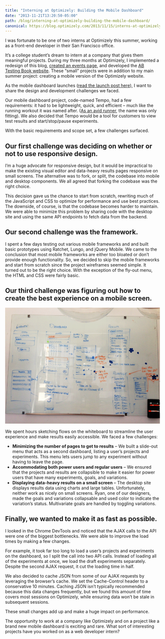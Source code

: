 ```yaml
---
title: "Interning at Optimizely: Building the Mobile Dashboard"
date: "2013-11-21T13:20:50-05:00"
path: /blog/interning-at-optimizely-building-the-mobile-dashboard/
canonical: https://blog.optimizely.com/2013/11/15/interns-at-optimizely-building-the-mobile-dashboard/
---
```


I was fortunate to be one of two interns at Optimizely this summer, working as a front-end developer in their San Francisco office.

It’s a college student’s dream to intern at a company that gives them meaningful projects. During my three months at Optimizely, I implemented a redesign of this blog, [created an events page](http://optimizely.com/events), and developed the [AB Testing Book website](http://abtestingbook.com/). These “small” projects were in addition to my main summer project: creating a mobile version of the Optimizely website.

As the mobile dashboard launches ([read the launch post here](https://blog.optimizely.com/2013/11/14/mobile-ab-testing-announcement/)), I want to share the design and development challenges we faced.

Our mobile dashboard project, code-named Tempo, had a few requirements: it had to be lightweight, quick, and efficient – much like the running workout it was named after. ([As an avid runner](http://www.strava.com/athletes/1907366), the name was only fitting). We also decided that Tempo would be a tool for customers to view test results and start/stop/pause experiments.

With the basic requirements and scope set, a few challenges surfaced.

## Our first challenge was deciding on whether or not to use responsive design.

I’m a huge advocate for responsive design, but it would be impractical to make the existing visual editor and data-heavy results pages responsive on small screens. The alternative was to fork, or split, the codebase into mobile and desktop components. We all agreed that forking the codebase was the right choice.

This decision gave us the chance to start from scratch, rewriting much of the JavaScript and CSS to optimize for performance and use best practices. The downside, of course, is that the codebase becomes harder to maintain. We were able to minimize this problem by sharing code with the desktop site and using the same API endpoints to fetch data from the backend.

## Our second challenge was the framework.

I spent a few days testing out various mobile frameworks and and built basic prototypes using Ratchet, Lungo, and jQuery Mobile. We came to the conclusion that most mobile frameworks are either too bloated or don’t provide enough functionality. So, we decided to skip the mobile frameworks and start from scratch since the project wireframes seemed simple. It turned out to be the right choice. With the exception of the fly-out menu, the HTML and CSS were fairly basic.

## Our third challenge was figuring out how to create the best experience on a mobile screen.

![Photo of the whiteboard from our user experience brainstorm](./mobile_dashboard_whiteboard.png)

We spent hours sketching flows on the whiteboard to streamline the user experience and make results easily accessible. We faced a few challenges:

- **Minimizing the number of pages to get to results** – We built a slide-out menu that acts as a second dashboard, listing a user’s projects and experiments. This menu lets users jump to any experiment without having to leave the page.
- **Accommodating both power users and regular users** – We ensured that the projects and results are collapsible to make it easier for power users that have many experiments, goals, and variations.
- **Displaying data-heavy results on a small screen** – The desktop site displays results data using charts and large tables. Unfortunately, neither work as nicely on small screens. Ryan, one of our designers, made the goals and variations collapsable and used color to indicate the variation’s status. Multivariate goals are handled by toggling variations.

## Finally, we wanted to make it as fast as possible.

I looked in the Chrome DevTools and noticed that the AJAX calls to the API were one of the biggest bottlenecks. We were able to improve the load times by making a few changes.

For example, it took far too long to load a user’s projects and experiments on the dashboard, so I split the call into two API calls. Instead of loading all of the experiments at once, we load the draft experiments separately. Despite the second AJAX request, it cut the loading time in half.

We also decided to cache JSON from some of our AJAX requests by leveraging the browser’s cache. We set the Cache-Control header to a conservative 10 minutes. Caching JSON isn’t typically recommended because this data changes frequently, but we found this amount of time covers most sessions on Optimizely, while ensuring data won’t be stale in subsequent sessions.

These small changes add up and make a huge impact on performance.

The opportunity to work at a company like Optimizely and on a project like a brand new mobile dashboard is exciting and rare. What sort of interesting projects have you worked on as a web developer intern?

